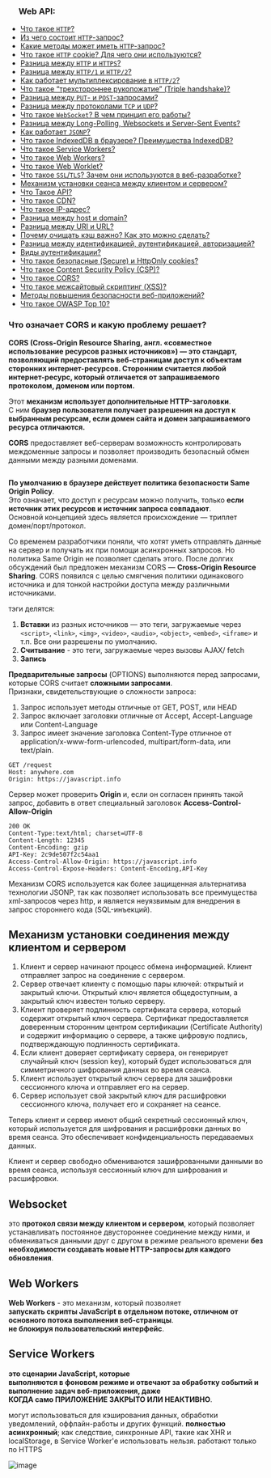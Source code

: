 <h3>
  <img src="../assets/WWW.png" width="16" height="16" />
  <span>Web API:</span>
</h3>

- [Что такое `HTTP`?](1.md)
- [Из чего состоит `HTTP`-запрос?](1.md)
- [Какие методы может иметь `HTTP`-запрос?](1.md)
- [Что такое `HTTP` cookie? Для чего они используются?](2.md)
- [Разница между `HTTP` и `HTTPS`?](3.md)
- [Разница между `HTTP/1`  и `HTTP/2`?](3.md)
- [Как работает мультиплексирование в `HTTP/2`?](3.md)
- [Что такое “трехстороннее рукопожатие” (Triple handshake)?](4.md)
- [Разница между `PUT`- и `POST`-запросами?](5.md)
- [Разница между протоколами `TCP` и `UDP`?](5.md)
- [Что такое `WebSocket`? В чем принцип его работы?](6.md)
- [Разница между Long-Polling, Websockets и Server-Sent Events?](7.md)
- [Как работает `JSONP`?](8.md)
- [Что такое IndexedDB в браузере? Преимущества IndexedDB?](9.md)
- [Что такое Service Workers?](10.md)
- [Что такое Web Workers?](11.md)
- [Что такое Web Worklet?](12.md)
- [Что такое `SSL`/`TLS`? Зачем они используются в веб-разработке?](121.md)
- [Механизм установки сеанса между клиентом и сервером?](14.md)
- [Что Такое API?](15.md)
- [Что такое CDN?](15.md)
- [Что такое IP-адрес?](ip.md)
- [Разница между host и domain?](15.md)
- [Разница между URI и URL?](16.md)
- [Почему очищать кэш важно? Как это можно сделать?](https://thecode.media/cache/)
- [Разница между идентификацией, аутентификацией, авторизацией?](17.md)
- [Виды аутентификации?](auth.md)
- [Что такое безопасные (Secure) и HttpOnly cookies?](18.md)
- [Что такое Content Security Policy (CSP)?](19.md)
- [Что такое CORS?](20.md)
- [Что такое межсайтовый скриптинг (XSS)?](21.md)
- [Методы повышения безопасности веб-приложений?](secur.md)
- [Что такое OWASP Top 10?](22.md)

### Что означает CORS и какую проблему решает?  

**CORS (Cross-Origin Resource Sharing, англ. «совместное использование ресурсов разных источников») — это стандарт, позволяющий предоставлять веб-страницам доступ к объектам сторонних интернет-ресурсов. Сторонним считается любой интернет-ресурс, который отличается от запрашиваемого протоколом, доменом или портом.**  

  Этот **механизм использует дополнительные HTTP-заголовки**.    
С ним **браузер пользователя получает разрешения на доступ к выбранным ресурсам, если домен сайта и домен запрашиваемого ресурса отличаются.**  
  
**CORS** предоставляет веб-серверам возможность контролировать междоменные запросы и позволяет производить безопасный обмен данными между разными доменами.  

```

```
**По умолчанию в браузере действует политика безопасности Same Origin Policy**.  
Это означает, что доступ к ресурсам можно получить, только **если источник этих ресурсов и источник запроса совпадают**.  
Основной концепцией здесь является происхождение — триплет домен/порт/протокол.  
  
Со временем разработчики поняли, что хотят уметь отправлять данные на сервер и получать их при помощи асинхронных запросов. Но политика Same Origin не позволяет сделать этого. После долгих обсуждений был предложен механизм CORS — **Cross-Origin Resource Sharing**.  CORS появился с целью смягчения политики одинакового источника и для тонкой настройки доступа между различными источниками.  

тэги делятся:    
  1. **Вставки** из разных источников — это теги, загружаемые через ```<script>```, ```<link>```, ```<img>```, ```<video>```, ```<audio>```, ```<object>```, ```<embed>```, ```<iframe>``` и т.п. Все они разрешены по умолчанию.  
  2. **Считывание** - это теги, загружаемые через вызовы AJAX/ fetch 
  3. **Запись**

**Предварительные запросы** (OPTIONS) выполняются перед запросами, которые CORS считает **сложными запросами**.  
Признаки, свидетельствующие о сложности запроса:

  1. Запрос использует методы отличные от GET, POST, или HEAD  
  2. Запрос включает заголовки отличные от Accept, Accept-Language или Content-Language  
  3. Запрос имеет значение заголовка Content-Type отличное от application/x-www-form-urlencoded, multipart/form-data, или text/plain.  
  
```
GET /request
Host: anywhere.com
Origin: https://javascript.info
```
  
Сервер может проверить **Origin** и, если он согласен принять такой запрос, добавить в ответ специальный заголовок **Access-Control-Allow-Origin**     
  
```
200 OK
Content-Type:text/html; charset=UTF-8  
Content-Length: 12345  
Content-Encoding: gzip  
API-Key: 2c9de507f2c54aa1  
Access-Control-Allow-Origin: https://javascript.info  
Access-Control-Expose-Headers: Content-Encoding,API-Key  
```

Механизм CORS используется как более защищенная альтернатива технологии JSONP, так как позволяет использовать все преимущества xml-запросов через http, и является неуязвимым для внедрения в запрос стороннего кода (SQL-инъекций).  

<h2>Механизм установки соединения между клиентом и сервером</h2>  
  
1. Клиент и сервер начинают процесс обмена информацией. Клиент отправляет запрос на соединение с сервером.
2. Cервер отвечает клиенту с помощью пары ключей: открытый и закрытый ключи. Открытый ключ является общедоступным, а закрытый ключ известен только серверу.
3. Клиент проверяет подлинность сертификата сервера, который содержит открытый ключ сервера. Сертификат предоставляется доверенным сторонним центром сертификации (Certificate Authority) и содержит информацию о сервере, а также цифровую подпись, подтверждающую подлинность сертификата.
4. Если клиент доверяет сертификату сервера, он генерирует случайный ключ (session key), который будет использоваться для симметричного шифрования данных во время сеанса.
5. Клиент использует открытый ключ сервера для зашифровки сессионного ключа и отправляет его на сервер.
6. Сервер использует свой закрытый ключ для расшифровки сессионного ключа, получает его и сохраняет на сеансе.

Теперь клиент и сервер имеют общий секретный сессионный ключ, который используется для шифрования и расшифровки данных во время сеанса. Это обеспечивает конфиденциальность передаваемых данных.

Клиент и сервер свободно обмениваются зашифрованными данными во время сеанса, используя сессионный ключ для шифрования и расшифровки.

<h2>Websocket</h2>
  
это **протокол связи между клиентом и сервером**, который позволяет устанавливать постоянное двустороннее соединение между ними, и обмениваться данными друг с другом в режиме реального времени **без необходимости создавать новые HTTP-запросы для каждого обновления**.  

<h2>Web Workers</h2>  

 **Web Workers** - это механизм, который позволяет  
 **запускать скрипты JavaScript в отдельном потоке, отличном от основного потока выполнения веб-страницы**.  
 **не блокируя пользовательский интерфейс**.  

<h2>Service Workers</h2>  

**это сценарии JavaScript, которые   
выполняются в фоновом режиме и отвечают за обработку событий и выполнение задач веб-приложения, даже  
КОГДА само ПРИЛОЖЕНИЕ ЗАКРЫТО ИЛИ НЕАКТИВНО**.   
  
  могут использоваться для кэширования данных, обработки уведомлений, оффлайн-работы и других функций. 
  **полностью асинхронный**; как следствие, синхронные API, такие как XHR и localStorage, в Service Worker'е использовать нельзя.
  работают только по HTTPS

  
![image](https://github.com/AntonGitCode/FEFAQ/assets/117078390/37410ae2-d2ff-4ca7-a753-23aeae7f0ab5)
